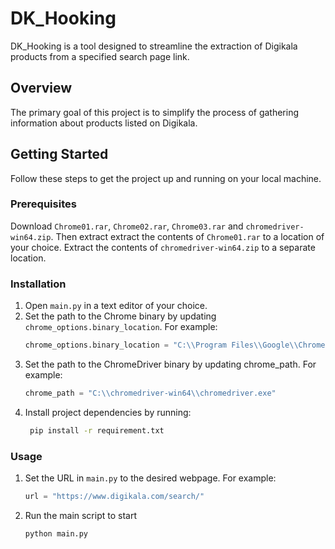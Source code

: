# DK_Hooking

DK_Hooking is a tool designed to streamline the extraction of Digikala products from a specified search page link.

## Overview

The primary goal of this project is to simplify the process of gathering information about products listed on Digikala.

## Getting Started

Follow these steps to get the project up and running on your local machine.

### Prerequisites

Download `Chrome01.rar`, `Chrome02.rar`, `Chrome03.rar` and `chromedriver-win64.zip`. 
Then extract extract the contents of `Chrome01.rar` to a location of your choice. 
Extract the contents of `chromedriver-win64.zip` to a separate location.

### Installation

1. Open `main.py` in a text editor of your choice.
2. Set the path to the Chrome binary by updating `chrome_options.binary_location`. For example:
   ```python
   chrome_options.binary_location = "C:\\Program Files\\Google\\Chrome\\chrome.exe"
3. Set the path to the ChromeDriver binary by updating chrome_path. For example:
   ```python
   chrome_path = "C:\\chromedriver-win64\\chromedriver.exe"
4. Install project dependencies by running:
   ```bash
    pip install -r requirement.txt

### Usage

1. Set the URL in `main.py` to the desired webpage. For example:
   ```python
   url = "https://www.digikala.com/search/"
2. Run the main script to start
   ```bash
   python main.py
